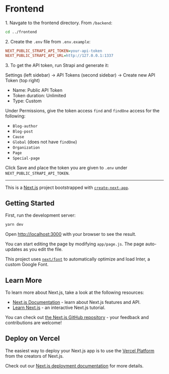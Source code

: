 # Frontend

1\. Navgate to the frontend directory. From `/backend`:

```bash
cd ../frontend
```

2\. Create the `.env` file from `.env.example`:

```ini
NEXT_PUBLIC_STRAPI_API_TOKEN=your-api-token
NEXT_PUBLIC_STRAPI_API_URL=http://127.0.0.1:1337
```

3\. To get the API token, run Strapi and generate it:

Settings (left sidebar) → API Tokens (second sidebar) → Create new API Token (top right)

- Name: Public API Token
- Token duration: Unlimited
- Type: Custom

Under Permissions, give the token access `find` and `findOne` access for the following:

- `Blog-author`
- `Blog-post`
- `Cause`
- `Global` (does not have `findOne`)
- `Organization`
- `Page`
- `Special-page`

Click Save and place the token you are given to `.env` under `NEXT_PUBLIC_STRAPI_API_TOKEN`.


****

This is a [Next.js](https://nextjs.org/) project bootstrapped with [`create-next-app`](https://github.com/vercel/next.js/tree/canary/packages/create-next-app).

## Getting Started

First, run the development server:

```bash
yarn dev
```

Open [http://localhost:3000](http://localhost:3000) with your browser to see the result.

You can start editing the page by modifying `app/page.js`. The page auto-updates as you edit the file.

This project uses [`next/font`](https://nextjs.org/docs/basic-features/font-optimization) to automatically optimize and load Inter, a custom Google Font.

## Learn More

To learn more about Next.js, take a look at the following resources:

- [Next.js Documentation](https://nextjs.org/docs) - learn about Next.js features and API.
- [Learn Next.js](https://nextjs.org/learn) - an interactive Next.js tutorial.

You can check out [the Next.js GitHub repository](https://github.com/vercel/next.js/) - your feedback and contributions are welcome!

## Deploy on Vercel

The easiest way to deploy your Next.js app is to use the [Vercel Platform](https://vercel.com/new?utm_medium=default-template&filter=next.js&utm_source=create-next-app&utm_campaign=create-next-app-readme) from the creators of Next.js.

Check out our [Next.js deployment documentation](https://nextjs.org/docs/deployment) for more details.
